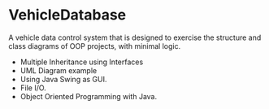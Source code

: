 # VehicleDatabase
A vehicle data control system that is designed to exercise the structure and class diagrams of OOP projects, with minimal logic.

+ Multiple Inheritance using Interfaces
+ UML Diagram example
+ Using Java Swing as GUI.
+ File I/O.
+ Object Oriented Programming with Java.
